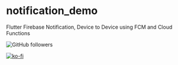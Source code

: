# notification_demo

Flutter Firebase Notification, Device to Device using FCM and Cloud Functions


![GitHub followers](https://img.shields.io/github/followers/dhruvilxcode?label=Follow%3Adhruvilxcode&style=social)

[![ko-fi](https://www.ko-fi.com/img/githubbutton_sm.svg)](https://ko-fi.com/V7V61GH1X)
